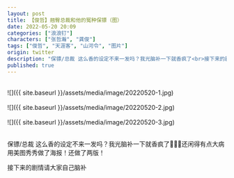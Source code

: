```yaml
---
layout: post
title: 【俊哲】翘臀总裁和他的冤种保镖（图）
date: 2022-05-20 20:09
categories: ["浪浪钉"]
characters: ["张哲瀚", "龚俊"]
tags: ["俊哲", "天涯客", "山河令", "图片"]
origin: twitter
description: "保镖/总裁 这么香的设定不来一发吗？我光脑补一下就香疯了<br>接下来的剧情请大家自己脑补"
published: true
---
```


<br>
![]({{ site.baseurl }}/assets/media/image/20220520-1.jpg)
<br><br>
![]({{ site.baseurl }}/assets/media/image/20220520-2.jpg)
<br><br>
![]({{ site.baseurl }}/assets/media/image/20220520-3.jpg)
<br><br>

保镖/总裁 这么香的设定不来一发吗？我光脑补一下就香疯了🤤🤤🤤还闲得有点大病用美图秀秀做了海报！还做了两版！

接下来的剧情请大家自己脑补
